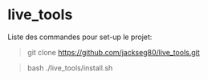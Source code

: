 # live_tools

Liste des commandes pour set-up le projet: 

> git clone https://github.com/jackseg80/live_tools.git

> bash ./live_tools/install.sh
